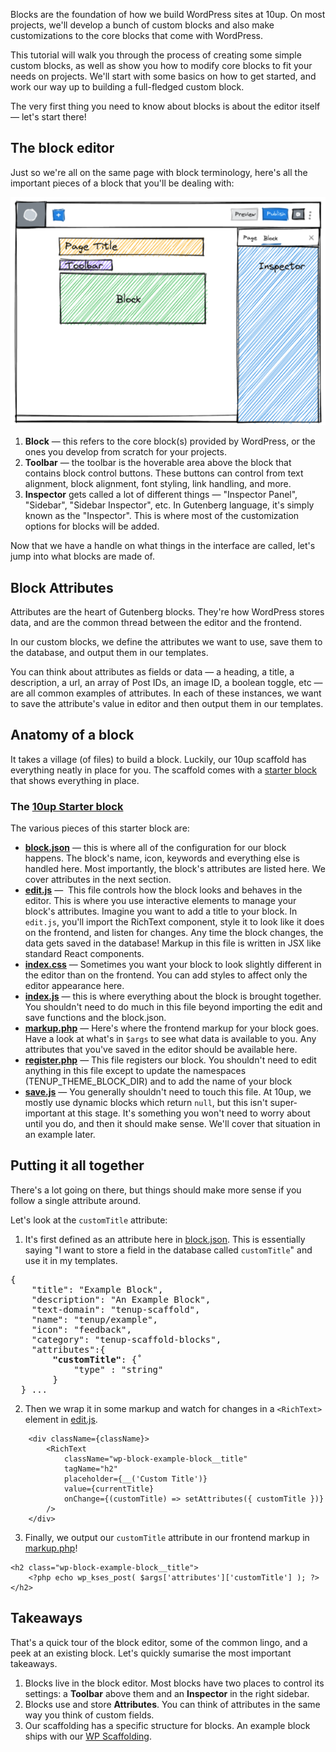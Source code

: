Blocks are the foundation of how we build WordPress sites at 10up. On most projects, we'll develop a bunch of custom blocks and also make customizations to the core blocks that come with WordPress.

This tutorial will walk you through the process of creating some simple custom blocks, as well as show you how to modify core blocks to fit your needs on projects. We'll start with some basics on how to get started, and work our way up to building a full-fledged custom block.


The very first thing you need to know about blocks is about the editor itself — let's start there!

## The block editor
Just so we're all on the same page with block terminology, here's all the important pieces of a block that you'll be dealing with:

![alt text](images/block-editor.png "The Block Editor")

1. <strong>Block</strong> — this refers to the core block(s) provided by WordPress, or the ones you develop from scratch for your projects.
2. <strong>Toolbar</strong> — the toolbar is the hoverable area above the block that contains block control buttons. These buttons can control from text alignment, block alignment, font styling, link handling, and more.
3. <strong>Inspector</strong> gets called a lot of different things — "Inspector Panel", "Sidebar", "Sidebar Inspector", etc. In Gutenberg language, it's simply known as the "Inspector".  This is where most of the customization options for blocks will be added.

Now that we have a handle on what things in the interface are called, let's jump into what blocks are made of.

## Block Attributes
Attributes are the heart of Gutenberg blocks. They're how WordPress stores data, and are the common thread between the editor and the frontend.

In our custom blocks, we define the attributes we want to use, save them to the database, and output them in our templates.

You can think about attributes as fields or data — a heading, a title, a description, a url, an array of Post IDs, an image ID, a boolean toggle, etc — are all common examples of attributes. In each of these instances, we want to save the attribute's value in editor and then output them in our templates.


## Anatomy of a block
It takes a village (of files) to build a block. Luckily, our 10up scaffold has everything neatly in place for you. The scaffold comes with a [starter block](https://github.com/10up/wp-scaffold/tree/trunk/themes/10up-theme/includes/blocks/example-block)
 that shows everything in place.

### The [10up Starter block](https://github.com/10up/wp-scaffold/tree/trunk/themes/10up-theme/includes/blocks/example-block)
The various pieces of this starter block are:
- [**block.json**](https://github.com/10up/wp-scaffold/blob/trunk/themes/10up-theme/includes/blocks/example-block/block.json) — this is where all of the configuration for our block happens. The block's name, icon, keywords and everything else is handled here. Most importantly, the block's attributes are listed here. We cover attributes in the next section.
- [**edit.js**](https://github.com/10up/wp-scaffold/blob/trunk/themes/10up-theme/includes/blocks/example-block/edit.js) —  This file controls how the block looks and behaves in the editor. This is where you use interactive elements to manage your block's attributes. Imagine you want to add a title to your block. In `edit.js`,  you'll import the RichText component, style it to look like it does on the frontend, and listen for changes. Any time the block changes, the data gets saved in the database! Markup in this file is written in JSX like standard React components.
- [**index.css**](https://github.com/10up/wp-scaffold/blob/trunk/themes/10up-theme/includes/blocks/example-block/index.css) — Sometimes you want your block to look slightly different in the editor than on the frontend. You can add styles to affect only the editor appearance here.
- [**index.js**](https://github.com/10up/wp-scaffold/blob/trunk/themes/10up-theme/includes/blocks/example-block/index.js) — this is where everything about the block is brought together. You shouldn't need to do much in this file beyond importing the edit and save functions and the block.json.
- [**markup.php**](https://github.com/10up/wp-scaffold/blob/trunk/themes/10up-theme/includes/blocks/example-block/markup.php) — Here's where the frontend markup for your block goes. Have a look at what's in `$args` to see what data is available to you. Any attributes that you've saved in the editor should be available here.
- [**register.php**](https://github.com/10up/wp-scaffold/blob/trunk/themes/10up-theme/includes/blocks/example-block/register.php) — This file registers our block. You shouldn't need to edit anything in this file except to update the namespaces (TENUP_THEME_BLOCK_DIR) and to add the name of your block
- [**save.js**](https://github.com/10up/wp-scaffold/blob/trunk/themes/10up-theme/includes/blocks/example-block/save.js) — You generally shouldn't need to touch this file. At 10up, we mostly use dynamic blocks which return `null`, but this isn't super-important at this stage. It's something you won't need to worry about until you do, and then it should make sense. We'll cover that situation in an example later.

## Putting it all together
There's a lot going on there, but things should make more sense if you follow a single attribute around.

Let's look at the `customTitle` attribute:
1. It's first defined as an attribute here in [block.json](https://github.com/10up/wp-scaffold/blob/trunk/themes/10up-theme/includes/blocks/example-block/block.json#L15). This is essentially saying "I want to store a field in the database called `customTitle`" and use it in my templates.

<pre>
{
	"title": "Example Block",
	"description": "An Example Block",
	"text-domain": "tenup-scaffold",
	"name": "tenup/example",
  	"icon": "feedback",
  	"category": "tenup-scaffold-blocks",
	"attributes":{
		<strong>"customTitle"</strong>: {˚
			"type" : "string"
		}
  } ...
</pre>

2. Then we wrap it in some markup and watch for changes in a `<RichText>` element in [edit.js](https://github.com/10up/wp-scaffold/blob/trunk/themes/10up-theme/includes/blocks/example-block/edit.js#L28).
```
	<div className={className}>
		<RichText
			className="wp-block-example-block__title"
			tagName="h2"
			placeholder={__('Custom Title')}
			value={currentTitle}
			onChange={(customTitle) => setAttributes({ customTitle })}
		/>
	</div>
```
3. Finally, we output our `customTitle` attribute in our frontend markup in [markup.php](https://github.com/10up/wp-scaffold/blob/trunk/themes/10up-theme/includes/blocks/example-block/markup.php#L29)!

```
<h2 class="wp-block-example-block__title">
	<?php echo wp_kses_post( $args['attributes']['customTitle'] ); ?>
</h2>
```

## Takeaways
That's a quick tour of the block editor, some of the common lingo, and a peek at an existing block. Let's quickly sumarise the most important takeaways.

1. Blocks live in the block editor. Most blocks have two places to control its settings: a **Toolbar** above them  and an **Inspector** in the right sidebar.
2. Blocks use and store **Attributes**. You can think of attributes in the same way you think of custom fields.
3. Our scaffolding has a specific structure for blocks. An example block ships with our [WP Scaffolding](https://github.com/10up/wp-scaffold/tree/trunk/themes/10up-theme/includes/blocks/example-block).
